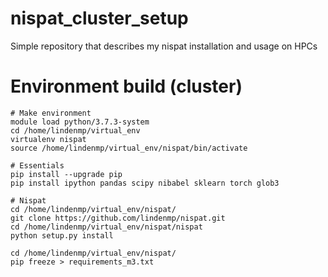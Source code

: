 # nispat_cluster_setup
Simple repository that describes my nispat installation and usage on HPCs

# Environment build (cluster)

	# Make environment
	module load python/3.7.3-system
	cd /home/lindenmp/virtual_env
	virtualenv nispat
	source /home/lindenmp/virtual_env/nispat/bin/activate

	# Essentials
	pip install --upgrade pip
	pip install ipython pandas scipy nibabel sklearn torch glob3

	# Nispat
	cd /home/lindenmp/virtual_env/nispat/
	git clone https://github.com/lindenmp/nispat.git
	cd /home/lindenmp/virtual_env/nispat/nispat
	python setup.py install

	cd /home/lindenmp/virtual_env/nispat/
	pip freeze > requirements_m3.txt
